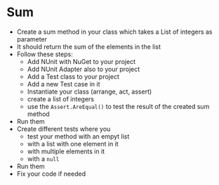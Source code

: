 # Sum
- Create a sum method in your class which takes a List of integers as parameter
- It should return the sum of the elements in the list
- Follow these steps:
    - Add NUnit with NuGet to your project
    - Add NUnit Adapter also to your project
    - Add a Test class to your project
    - Add a new Test case in it
    - Instantiate your class (arrange, act, assert)
    - create a list of integers 
    - use the `Assert.AreEqual()` to test the result of the created sum method
- Run them
- Create different tests where you
    - test your method with an empyt list
    - with a list with one element in it
    - with multiple elements in it
    - with a `null`
- Run them
- Fix your code if needed